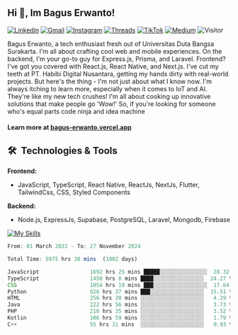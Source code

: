 ## Hi 👋, Im Bagus Erwanto!

[![Linkedin](https://img.shields.io/badge/-baguserwanto-blue?style=flat&logo=Linkedin&logoColor=white)](https://www.linkedin.com/in/baguserwanto/)
[![Gmail](https://img.shields.io/badge/-bagus251001@gmail.com-c14438?style=flat&logo=Gmail&logoColor=white)](mailto:bagus251001@gmail.com)
[![Instagram](https://img.shields.io/badge/-bagus_64byte-e4405f?style=flat&logo=Instagram&logoColor=white)](https://www.instagram.com/bagus_64byte/)
[![Threads](https://img.shields.io/badge/-bagus_64byte-000000?style=flat&logo=threads&logoColor=white)](https://www.threads.net/@bagus_64byte)
[![TikTok](https://img.shields.io/badge/-erwantax-black?style=flat&logo=TikTok&logoColor=white)](https://www.tiktok.com/@erwantax)
[![Medium](https://img.shields.io/badge/-@bagus251001-black?style=flat&logo=Medium&logoColor=white)](https://medium.com/@bagus251001)
![Visitor](https://komarev.com/ghpvc/?username=volumeee&label=Visitor&color=2bbc8a)

Bagus Erwanto, a tech enthusiast fresh out of Universitas Duta Bangsa Surakarta. I'm all about crafting cool web and mobile experiences. On the backend, I'm your go-to guy for Express.js, Prisma, and Laravel. Frontend? I've got you covered with React.js, React Native, and Next.js. I've cut my teeth at PT. Habibi Digital Nusantara, getting my hands dirty with real-world projects. But here's the thing - I'm not just about what I know now. I'm always itching to learn more, especially when it comes to IoT and AI. They're like my new tech crushes! I'm all about cooking up innovative solutions that make people go 'Wow!' So, if you're looking for someone who's equal parts code ninja and idea machine

#### Learn more at [bagus-erwanto.vercel.app](https://bagus-erwanto.vercel.app/about)


## 🛠 &nbsp;Technologies & Tools

**Frontend:**
- JavaScript, TypeScript, React Native, ReactJs, NextJs, Flutter, TailwindCss, CSS, Styled Components

**Backend:**
- Node.js, ExpressJs, Supabase, PostgreSQL, Laravel, Mongodb, Firebase

[![My Skills](https://skillicons.dev/icons?i=javascript,react,typescript,nextjs,java,kotlin,python,html,css,tailwind,nodejs,express,mysql,mongodb,prisma,figma,supabase,postgresql,laravel,firebase,vite,webpack,vercel,git,github,githubactions,androidstudio,arduino,postman,tensorflow&theme=light)](https://skillicons.dev)

<!-- language_times_start -->
```typescript
From: 01 March 2022 - To: 27 November 2024

Total Time: 5975 hrs 38 mins  (1002 days)

JavaScript                1692 hrs 25 mins █████░░░░░░░░░░░░░░░  28.32 %
TypeScript                1450 hrs 0 mins ████░░░░░░░░░░░░░░░░  24.27 %
CSS                       1054 hrs 10 mins ███░░░░░░░░░░░░░░░░░  17.64 %
Python                    926 hrs 37 mins ███░░░░░░░░░░░░░░░░░  15.51 %
HTML                      256 hrs 20 mins ░░░░░░░░░░░░░░░░░░░░   4.29 %
Java                      222 hrs 56 mins ░░░░░░░░░░░░░░░░░░░░   3.73 %
PHP                       210 hrs 35 mins ░░░░░░░░░░░░░░░░░░░░   3.52 %
Kotlin                    106 hrs 59 mins ░░░░░░░░░░░░░░░░░░░░   1.79 %
C++                       55 hrs 31 mins  ░░░░░░░░░░░░░░░░░░░░   0.93 %
```
<!-- language_times_end -->
